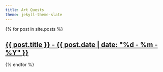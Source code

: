 ```yaml
---
title: Art Quests
theme: jekyll-theme-slate
---
```


<div>
  {% for post in site.posts %}
    <div>
      <h2><a href="{{ post.url }}">{{ post.title }} - {{ post.date | date: "%d - %m - %Y" }}</a></h2>
    </div>
  {% endfor %}
</div>